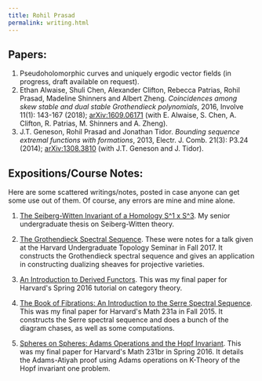 ```yaml
---
title: Rohil Prasad
permalink: writing.html
---
```


## Papers:
1. Pseudoholomorphic curves and uniquely ergodic vector fields (in progress, draft available on request).
2. Ethan Alwaise, Shuli Chen, Alexander Clifton, Rebecca Patrias, Rohil Prasad, Madeline Shinners and Albert Zheng. _Coincidences among skew stable and dual stable Grothendieck polynomials_, 2016, Involve 11(1): 143-167 (2018); [arXiv:1609.06171](https://arxiv.org/abs/1609.06171) (with E. Alwaise, S. Chen, A. Clifton, R. Patrias, M. Shinners and A. Zheng).
3. J.T. Geneson, Rohil Prasad and Jonathan Tidor. _Bounding sequence extremal functions with formations_, 2013, Electr. J. Comb. 21(3): P3.24 (2014); [arXiv:1308.3810](https://arxiv.org/abs/1308.3810) (with J.T. Geneson and J. Tidor). 

## Expositions/Course Notes:
Here are some scattered writings/notes, posted in case anyone can get some use out of them. Of course, any errors are mine and mine alone. 

1. [The Seiberg-Witten Invariant of a Homology S^1 x S^3](https://r0hilp.github.io/assets/docs/harvard_thesis.pdf). My senior undergraduate thesis on Seiberg-Witten theory. 

1. [The Grothendieck Spectral Sequence](https://r0hilp.github.io/assets/docs/grothendieck_ss.pdf). These were notes for a talk given at the Harvard Undergraduate Topology Seminar in Fall 2017. It constructs the Grothendieck spectral sequence and gives an application in constructing dualizing sheaves for projective varieties. 

2. [An Introduction to Derived Functors](https://r0hilp.github.io/assets/docs/tutorial_derived_functors.pdf). This was my final paper for Harvard's Spring 2016 tutorial on category theory. 

3. [The Book of Fibrations: An Introduction to the Serre Spectral Sequence](https://r0hilp.github.io/assets/docs/serre_spectral_sequence.pdf). This was my final paper for Harvard's Math 231a in Fall 2015. It constructs the Serre spectral sequence and does a bunch of the diagram chases, as well as some computations. 

4. [Spheres on Spheres: Adams Operations and the Hopf Invariant](https://r0hilp.github.io/assets/docs/adams_operations.pdf). This was my final paper for Harvard's Math 231br in Spring 2016. It details the Adams-Atiyah proof using Adams operations on K-Theory of the Hopf invariant one problem. 
